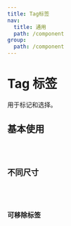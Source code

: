 ```yaml
---
title: Tag标签
nav:
  title: 通用
  path: /component
group:
  path: /component
---
```



# Tag 标签
用于标记和选择。


## 基本使用
<code src="./demo/index1.tsx" />

## 不同尺寸
<code src="./demo/index2.tsx" />

## 可移除标签
<code src="./demo/index3.tsx" />



<API></API>



